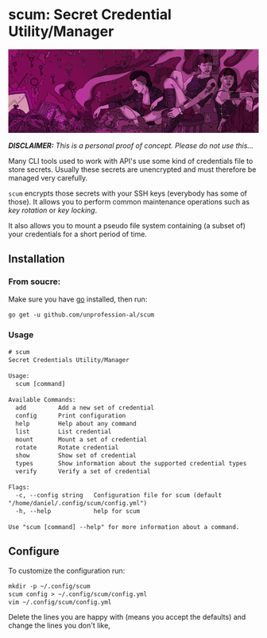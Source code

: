 # scum: Secret Credential Utility/Manager

![scum](./scum.png "scum")

___DISCLAIMER:__ This is a personal proof of concept. Please do not use this..._

Many CLI tools used to work with API's use some kind of credentials file to store secrets. Usually these secrets are unencrypted
and must therefore be managed very carefully.

`scum` encrypts those secrets with your SSH keys (everybody has some of those). It allows you to perform common maintenance
operations such as _key rotation_ or _key locking_.

It also allows you to mount a pseudo file system containing (a subset of) your credentials for a short period of time.

## Installation

### From soucre: 

Make sure you have [go](https://golang.org/doc/install) installed, then run:

```
go get -u github.com/unprofession-al/scum
```

### Usage

```
# scum
Secret Credentials Utility/Manager

Usage:
  scum [command]

Available Commands:
  add         Add a new set of credential
  config      Print configuration
  help        Help about any command
  list        List credential
  mount       Mount a set of credential
  rotate      Rotate credential
  show        Show set of credential
  types       Show information about the supported credential types
  verify      Verify a set of credential

Flags:
  -c, --config string   Configuration file for scum (default "/home/daniel/.config/scum/config.yml")
  -h, --help            help for scum

Use "scum [command] --help" for more information about a command.
```

## Configure

To customize the configuration run:

```
mkdir -p ~/.config/scum
scum config > ~/.config/scum/config.yml
vim ~/.config/scum/config.yml
```

Delete the lines you are happy with (means you accept the defaults) and change the lines you don't like,

